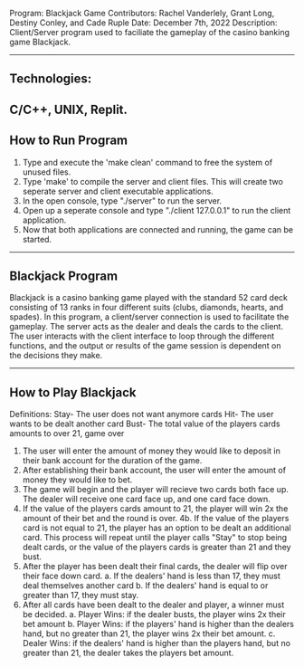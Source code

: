 Program: Blackjack Game
Contributors: Rachel Vanderlely, Grant Long, Destiny Conley, and Cade Ruple
Date: December 7th, 2022
Description: Client/Server program used to faciliate the gameplay of the casino banking game Blackjack.

--------------------------------------------------------------------------------------------------------
Technologies: 
--------------------------------------------------------------------------------------------------------
C/C++, UNIX, Replit. 
--------------------------------------------------------------------------------------------------------
How to Run Program
--------------------------------------------------------------------------------------------------------
1. Type and execute the 'make clean' command to free the system of unused files.
2. Type 'make' to compile the server and client files. This will create two seperate
   server and client executable applications.
3. In the open console, type "./server" to run the server.
4. Open up a seperate console and type "./client 127.0.0.1" to run the client application.
5. Now that both applications are connected and running, the game can be started.

--------------------------------------------------------------------------------------------------------
Blackjack Program
--------------------------------------------------------------------------------------------------------
Blackjack is a casino banking game played with the standard 52 card deck consisting of
13 ranks in four different suits (clubs, diamonds, hearts, and spades). In this program, 
a client/server connection is used to facilitate the gameplay. The server acts as the dealer
and deals the cards to the client. The user interacts with the client interface to loop 
through the different functions, and the output or results of the game session is dependent on 
the decisions they make. 


--------------------------------------------------------------------------------------------------------
How to Play Blackjack
--------------------------------------------------------------------------------------------------------
Definitions:
Stay- The user does not want anymore cards
Hit-  The user wants to be dealt another card
Bust- The total value of the players cards amounts to over 21, game over

1. The user will enter the amount of money they would like to deposit in their bank account
   for the duration of the game.
2. After establishing their bank account, the user will enter the amount of money they
   would like to bet. 
3. The game will begin and the player will recieve two cards both face up. The dealer will
   receive one card face up, and one card face down.
4. If the value of the players cards amount to 21, the player will win 2x the amount of their
   bet and the round is over.
4b. If the value of the players card is not equal to 21, the player has an option to be dealt an
    additional card. This process will repeat until the player calls "Stay" to stop being dealt 
    cards, or the value of the players cards is greater than 21 and they bust.
5. After the player has been dealt their final cards, the dealer will flip over their face down 
   card. 
	a. If the dealers' hand is less than 17, they must deal themselves another card
	b. If the dealers' hand is equal to or greater than 17, they must stay.
6. After all cards have been dealt to the dealer and player, a winner must be decided.
	a. Player Wins: if the dealer busts, the player wins 2x their bet amount
	b. Player Wins: if the players' hand is higher than the dealers hand, but no greater
	   than 21, the player wins 2x their bet amount.
	c. Dealer Wins: if the dealers' hand is higher than the players hand, but no greater
         than 21, the dealer takes the players bet amount.

